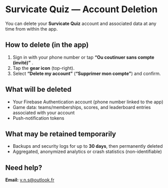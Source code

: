 # Survicate Quiz — Account Deletion

You can delete your **Survicate Quiz** account and associated data at any time from within the app.

## How to delete (in the app)
1. Sign in with your phone number or tap **“Ou coutinuer sans compte (invité)”** .  
2. Tap the **gear icon** (top-right).  
3. Select **“Delete my account”** (**“Supprimer mon compte”**) and confirm.

## What will be deleted
- Your Firebase Authentication account (phone number linked to the app)  
- Game data: teams/memberships, scores, and leaderboard entries associated with your account  
- Push-notification tokens

## What may be retained temporarily
- Backups and security logs for up to **30 days**, then permanently deleted  
- Aggregated, anonymized analytics or crash statistics (non-identifiable)

## Need help?
**Email:** v.n.s@outlook.fr

